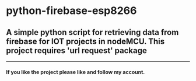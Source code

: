 # python-firebase-esp8266
## A simple python script for retrieving data from firebase for IOT projects in nodeMCU. This project requires 'url request' package
--------------------------------

#### If you like the project please like and follow my account.

